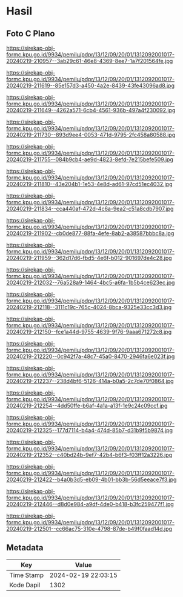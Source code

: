 # Hasil

## Foto C Plano

https://sirekap-obj-formc.kpu.go.id/9934/pemilu/pdpr/13/12/09/20/01/1312092001017-20240219-210957--3ab29c61-46e8-4369-8ee7-1a7f201564fe.jpg

https://sirekap-obj-formc.kpu.go.id/9934/pemilu/pdpr/13/12/09/20/01/1312092001017-20240219-211619--85e157d3-a450-4a2e-8439-43fe43096ad8.jpg

https://sirekap-obj-formc.kpu.go.id/9934/pemilu/pdpr/13/12/09/20/01/1312092001017-20240219-211649--4262a571-6cb4-4561-936b-497a4f230092.jpg

https://sirekap-obj-formc.kpu.go.id/9934/pemilu/pdpr/13/12/09/20/01/1312092001017-20240219-211730--893d9ee4-0053-471d-9795-2fc458a80588.jpg

https://sirekap-obj-formc.kpu.go.id/9934/pemilu/pdpr/13/12/09/20/01/1312092001017-20240219-211755--084b9cb4-ae9d-4823-8efd-7e215befe509.jpg

https://sirekap-obj-formc.kpu.go.id/9934/pemilu/pdpr/13/12/09/20/01/1312092001017-20240219-211810--43e204b1-1e53-4e8d-ad61-97cd51ec4032.jpg

https://sirekap-obj-formc.kpu.go.id/9934/pemilu/pdpr/13/12/09/20/01/1312092001017-20240219-211834--cca440af-472d-4c6a-9ea2-c51a8cdb7907.jpg

https://sirekap-obj-formc.kpu.go.id/9934/pemilu/pdpr/13/12/09/20/01/1312092001017-20240219-211902--cb0de877-88fa-4efe-8ab2-a38587bbbc8a.jpg

https://sirekap-obj-formc.kpu.go.id/9934/pemilu/pdpr/13/12/09/20/01/1312092001017-20240219-211959--362d17d6-fbd5-4e6f-b012-901697de4c28.jpg

https://sirekap-obj-formc.kpu.go.id/9934/pemilu/pdpr/13/12/09/20/01/1312092001017-20240219-212032--76a528a9-1464-4bc5-a6fa-1b5b4ce623ec.jpg

https://sirekap-obj-formc.kpu.go.id/9934/pemilu/pdpr/13/12/09/20/01/1312092001017-20240219-212118--3111c19c-765c-4024-8bca-9325e33cc3d3.jpg

https://sirekap-obj-formc.kpu.go.id/9934/pemilu/pdpr/13/12/09/20/01/1312092001017-20240219-212150--fce1a44d-9755-4639-9f76-9aaa671272c8.jpg

https://sirekap-obj-formc.kpu.go.id/9934/pemilu/pdpr/13/12/09/20/01/1312092001017-20240219-212220--0c942f7a-48c7-45a0-8470-2946fa6e023f.jpg

https://sirekap-obj-formc.kpu.go.id/9934/pemilu/pdpr/13/12/09/20/01/1312092001017-20240219-212237--238d4bf6-5126-414a-b0a5-2c7de70f0864.jpg

https://sirekap-obj-formc.kpu.go.id/9934/pemilu/pdpr/13/12/09/20/01/1312092001017-20240219-212254--4dd50ffe-b6af-4a1a-a13f-1e9c24c09ccf.jpg

https://sirekap-obj-formc.kpu.go.id/9934/pemilu/pdpr/13/12/09/20/01/1312092001017-20240219-212325--177d7114-b4a4-474d-85b7-d31b9f5b9874.jpg

https://sirekap-obj-formc.kpu.go.id/9934/pemilu/pdpr/13/12/09/20/01/1312092001017-20240219-212352--c40bd24b-9ef7-42b4-b6f3-f03ff12a3226.jpg

https://sirekap-obj-formc.kpu.go.id/9934/pemilu/pdpr/13/12/09/20/01/1312092001017-20240219-212422--b4a0b3d5-eb09-4b01-bb3b-56d5eeace7f3.jpg

https://sirekap-obj-formc.kpu.go.id/9934/pemilu/pdpr/13/12/09/20/01/1312092001017-20240219-212446--d8d0e984-a9df-4de0-b418-b3fc259477f1.jpg

https://sirekap-obj-formc.kpu.go.id/9934/pemilu/pdpr/13/12/09/20/01/1312092001017-20240219-212501--cc66ac75-310e-4798-87de-b49f0faad14d.jpg


## Metadata

| Key        | Value               |
| ---------- | ------------------- |
| Time Stamp | 2024-02-19 22:03:15 |
| Kode Dapil | 1302                |




